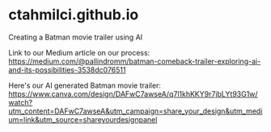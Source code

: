 # ctahmilci.github.io
Creating a Batman movie trailer using AI 

Link to our Medium article on our process: https://medium.com/@pallindromm/batman-comeback-trailer-exploring-ai-and-its-possibilities-3538dc076511

Here's our AI generated Batman movie trailer: https://www.canva.com/design/DAFwC7awseA/q7l1khKKY9r7jbLYt93G1w/watch?utm_content=DAFwC7awseA&utm_campaign=share_your_design&utm_medium=link&utm_source=shareyourdesignpanel 
